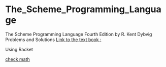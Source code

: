 # The_Scheme_Programming_Language
The Scheme Programming Language Fourth Edition by R. Kent Dybvig Problems and Solutions [Link to the text book :](https://www.scheme.com/tspl4/)

Using Racket

[check math](https://www.mathpapa.com/calc.html?q=2x%20@%20x%3D3)
